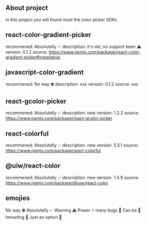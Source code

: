 ## About project

in this project you will found most the color picker SDKs

## react-color-gradient-picker

recommened: Absolutelly ✅
description: it's old, no support team ⚠️
version: 0.1.2
source: https://www.npmjs.com/package/react-color-gradient-picker#installation

## javascript-color-gradient

recommened: No way ⛔
description: xxx
version: 0.1.2
source: xxx

## react-gcolor-picker

recommened: Absolutelly ✅
description: new
version: 1.2.2
source: https://www.npmjs.com/package/react-gcolor-picker

## react-colorful

recommened: Absolutelly ✅
description: new
version: 5.5.1
source: https://www.npmjs.com/package/react-colorful

## @uiw/react-color

recommened: Absolutelly ✅
description: new
version: 1.0.9
source: https://www.npmjs.com/package/@uiw/react-color

## emojies

No way ⛔
Absolutelly ✅
Warning ⚠️
Power ⚡
many bugs 🚨
Can be 👀
Intresting 🤑
Just an option 🥪
